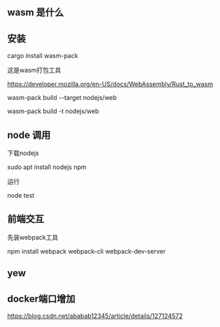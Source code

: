 ## wasm 是什么

## 安装

cargo install wasm-pack

这是wasm打包工具

https://developer.mozilla.org/en-US/docs/WebAssembly/Rust_to_wasm

wasm-pack build --target nodejs/web

wasm-pack build -t nodejs/web

## node 调用

下载nodejs

sudo apt install nodejs npm

运行

node test

## 前端交互

先装webpack工具

npm install webpack webpack-cli webpack-dev-server

## yew

## docker端口增加

https://blog.csdn.net/ababab12345/article/details/127124572